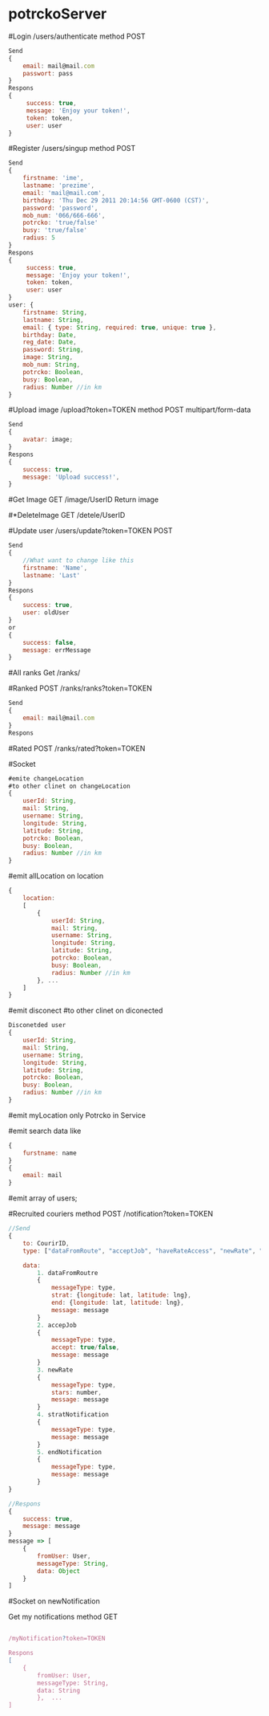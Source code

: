 # potrckoServer

#Login
/users/authenticate
method POST
```javascript
Send
{ 
	email: mail@mail.com
	passwort: pass
}
Respons
{
	 success: true,
     message: 'Enjoy your token!',
     token: token,
     user: user
}
```
#Register
/users/singup
method POST
```javascript
Send
{ 
	firstname: 'ime', 
    lastname: 'prezime',
    email: 'mail@mail.com',
    birthday: 'Thu Dec 29 2011 20:14:56 GMT-0600 (CST)',
    password: 'password',
    mob_num: '066/666-666',
    potrcko: 'true/false'
    busy: 'true/false'
    radius: 5
}
Respons
{
	 success: true,
     message: 'Enjoy your token!',
     token: token,
     user: user
}
user: { 
    firstname: String, 
    lastname: String,
    email: { type: String, required: true, unique: true },
    birthday: Date,
    reg_date: Date,
    password: String, 
    image: String,
    mob_num: String,
    potrcko: Boolean,
    busy: Boolean,
    radius: Number //in km
}
```

#Upload image
/upload?token=TOKEN
method POST multipart/form-data
```javascript
Send
{
	avatar: image;
}
Respons
{
	success: true,
    message: 'Upload success!',
}
```
#Get Image
GET
/image/UserID
Return image

#*DeleteImage 
GET
/detele/UserID

#Update user
/users/update?token=TOKEN
POST
```javascript
Send
{
    //What want to change like this
    firstname: 'Name',
    lastname: 'Last'
}
Respons
{
    success: true,
    user: oldUser
}
or
{
    success: false,
    message: errMessage
}
```

#All ranks
Get
/ranks/

#Ranked
POST
/ranks/ranks?token=TOKEN
```javascript
Send
{
    email: mail@mail.com
}
Respons
```
#Rated
POST
/ranks/rated?token=TOKEN

#Socket
```javascript
#emite changeLocation
#to other clinet on changeLocation
{
    userId: String, 
    mail: String,
    username: String,
    longitude: String, 
    latitude: String,
    potrcko: Boolean,
    busy: Boolean,
    radius: Number //in km
}
```
#emit allLocation on location
```javascript
{
    location:
    [
        {
            userId: String, 
            mail: String,
            username: String,
            longitude: String, 
            latitude: String,
            potrcko: Boolean,
            busy: Boolean,
            radius: Number //in km
        }, ...
    ]
}
```
#emit disconect
#to other clinet on diconected
```javascript
Disconetded user
{
    userId: String, 
    mail: String,
    username: String,
    longitude: String, 
    latitude: String,
    potrcko: Boolean,
    busy: Boolean,
    radius: Number //in km
}
```
#emit myLocation
only Potrcko in Service


#emit search
data like
```javascript
{
    furstname: name
}
{
    email: mail
}
```
#emit array of users;

#Recruited couriers
method POST
/notification?token=TOKEN

```javascript
//Send
{
    to: CourirID,
    type: ["dataFromRoute", "acceptJob", "haveRateAccess", "newRate", "startnotification", "endNotification"] 

    data:
        1. dataFromRoutre
        {
            messageType: type,
            strat: {longitude: lat, latitude: lng},
            end: {longitude: lat, latitude: lng},
            message: message
        }
        2. accepJob
        {
            messageType: type,
            accept: true/false,
            message: message
        }
        3. newRate
        {
            messageType: type,
            stars: number,
            message: message
        }
        4. stratNotification
        {
            messageType: type,
            message: message
        }
        5. endNotification
        {
            messageType: type,
            message: message
        }
}

//Respons
{
    success: true,
    message: message
}
message => [
    {
        fromUser: User, 
        messageType: String, 
        data: Object
    }
]
```

#Socket on
newNotification

Get my notifications
method GET
```javascript

/myNotification?token=TOKEN

Respons
[
    {
        fromUser: User, 
        messageType: String, 
        data: String
        },  ...
]
```